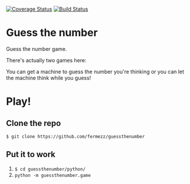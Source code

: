 [![Coverage Status](https://coveralls.io/repos/github/fermezz/guessthenumber/badge.svg)](https://coveralls.io/github/fermezz/guessthenumber)
[![Build Status](https://travis-ci.org/fermezz/guessthenumber.svg?branch=master)](https://travis-ci.org/fermezz/guessthenumber)

# Guess the number
Guess the number game.

There's actually two games here:

  You can get a machine to guess the number you're thinking or you can let the machine think while you guess!

# Play!
## Clone the repo
`$ git clone https://github.com/fermezz/guessthenumber`

## Put it to work
1. `$ cd guessthenumber/python/`
2. `python -m guessthenumber.game`
